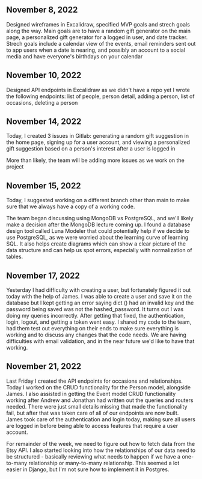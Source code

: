 ## November 8, 2022

Designed wireframes in Excalidraw, specified MVP goals and strech goals along the way. Main goals are to have a random gift generator on the main page, a personalized gift generator for a logged in user, and date tracker. Strech goals include a calendar view of the events, email reminders sent out to app users when a date is nearing, and possibly an account to a social media and have everyone's birthdays on your calendar

## November 10, 2022

Designed API endpoints in Excalidraw as we didn't have a repo yet
I wrote the following endpoints: list of people, person detail, adding a person, list of occasions, deleting a person

## November 14, 2022

Today, I created 3 issues in Gitlab: generating a random gift suggestion in the home page, signing up for a user account, and viewing a personalized gift suggestion based on a person's interest after a user is logged in

More than likely, the team will be adding more issues as we work on the project

## November 15, 2022

Today, I suggested working on a different branch other than main to make sure that we always have a copy of a working code.

The team began discussing using MongoDB vs PostgreSQL, and we'll likely make a decision after the MongoDB lecture coming up. I found a database design tool called Luna Modeler that could potentially help if we decide to use PostgreSQL, as we were worried about the learning curve of learning SQL. It also helps create diagrams which can show a clear picture of the data structure and can help us spot errors, especially with normalization of tables.

## November 17, 2022

Yesterday I had difficulty with creating a user, but fortunately figured it out today with the help of James. I was able to create a user and save it on the database but I kept getting an error saying dict () had an invalid key and the password being saved was not the hashed_password. It turns out I was doing my queries incorrectly. After getting that fixed, the authentication, login, logout, and getting a token went easy. I shared my code to the team, had them test out everything on their ends to make sure everything is working and to discuss any changes that the code needs. We are having difficulties with email validation, and in the near future we'd like to have that working.

## November 21, 2022

Last Friday I created the API endpoints for occasions and relationships. Today I worked on the CRUD functionality for the Person model, alongside James. I also assisted in getting the Event model CRUD functionality working after Andrew and Jonathan had written out the queries and routers needed. There were just small details missing that made the functionality fail, but after that was taken care of all of our endpoints are now built. James took care of the authentication and login today, making sure all users are logged in before being able to access features that require a user account.

For remainder of the week, we need to figure out how to fetch data from the Etsy API. I also started looking into how the relationships of our data need to be structured - basically reviewing what needs to happen if we have a one-to-many relationship or many-to-many relationship. This seemed a lot easier in Django, but I'm not sure how to implement it in Postgres.
